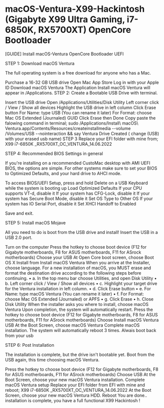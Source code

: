 # macOS-Ventura-X99-Hackintosh (Gigabyte X99 Ultra Gaming, i7-6850K, RX5700XT) OpenCore Bootloader

[GUIDE] Install macOS-Ventura OpenCore Bootloader UEFI

STEP 1: Download macOS Ventura

The full operating system is a free download for anyone who has a Mac.

Purchase a 16-32 GB  USB drive
Open Mac App Store
Log in with your Apple ID
Download macOS Ventura The Application Install macOS Ventura will appear in /Applications.
STEP 2: Create a Bootable USB Drive with terminal.

Insert the USB drive
Open /Applications/Utilities/Disk Utility
Left corner click / View / Show all devices
Highlight the USB drive in left column
Click Erase button
For Name: type USB (You can rename it later)
For Format: choose Mac OS Extended (Journaled) GUID
Click Erase then Done
Copy paste the falowing command in terminal; sudo /Applications/Install\ macOS\ Ventura.app/Contents/Resources/createinstallmedia --volume /Volumes/USB --nointeraction && say Ventura Drive Created ( change (USB) with your erased usb name)
STEP 3 Replace your EFI folder with mine from; X99 i7-6850K _RX5700XT_OC_VENTURA_14.06.2022

STEP 4: Recommended BIOS Settings in general

If you're installing on a recommended CustoMac desktop with AMI UEFI BIOS, the options are simple. For other systems make sure to set your BIOS to Optimized Defaults, and your hard drive to AHCI mode.

To access BIOS/UEFI Setup, press and hold Delete on a USB Keyboard while the system is booting up
Load Optimized Defaults
If your CPU supports VT-d, disable it
If your system has CFG-Lock, disable it
If your system has Secure Boot Mode, disable it
Set OS Type to Other OS
If your system has IO Serial Port, disable it
Set XHCI Handoff to Enabled

Save and exit.

STEP 5: Install macOS Mojave

All you need to do is boot from the USB drive and install! Insert the USB in a USB 2.0 port.

Turn on the computer
Press the hotkey to choose boot device (F12 for Gigabyte motherboards, F8 for ASUS motherboards, F11 for ASrock motherboards)
Choose your USB
At Open Core boot screen, choose Boot OS X Install from Install macOS Ventura
When you arrive at the Installer, choose language.
For a new installation of macOS, you MUST erase and format the destination drive according to the following steps before continuing. • a. In the top menu bar choose Utilities, and open Disk Utility • b. Left corner click / View / Show all devices • c. Highlight your target drive for the Ventura installation in left column. • d. Click Erase button • e. For Name: type macOS Ventura (You can rename it later) • f. For Format: choose Mac OS Extended (Journaled) or APFS • g. Click Erase • h. Close Disk Utility
When the installer asks you where to install, choose macOS Ventura
Upon completion, the system will automatically restart.
Press the hotkey to choose boot device (F12 for Gigabyte motherboards, F8 for ASUS motherboards, F11 for ASrock motherboards)
Choose Install macOS Ventura USB
At the Boot Screen, choose macOS Ventura
Complete macOS installation. The system will automatically reboot 3 times. Alwais boot back from your usb

STEP 6: Post Installation

The installation is complete, but the drive isn't bootable yet. Boot from the USB again, this time choosing macOS Ventura.

Press the hotkey to choose boot device (F12 for Gigabyte motherboards, F8 for ASUS motherboards, F11 for ASrock motherboards)
Choose USB
At the Boot Screen, choose your new macOS Ventura installation.
Complete macOS Ventura setup
Replace your EFI folder from EFI with mine and reboot; X99 i7-6850K _RX5700XT_OC_VENTURA_14.06.2022
At the Boot Screen, choose your new macOS Ventura HDD.
Reboot
You are done.. installation is complete, you have a full functional X99 Hackintosh !
